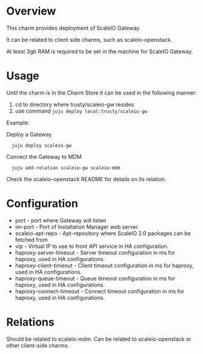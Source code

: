 # Overview

This charm provides deployment of ScaleIO Gateway.

It can be related to client side charms, such as scaleio-openstack.

At least 3gb RAM is required to be set in the machine for ScaleIO Gateway.

# Usage

Until the charm is in the Charm Store it can be used in the following manner:

1. cd to directory where trusty/scaleio-gw resides
2. use command ```juju deploy local:trusty/scaleio-gw```

Example:

  Deploy a Gateway
  ```
    juju deploy scaleio-gw
  ```

  Connect the Gateway to MDM
  ```
    juju add-relation scaleio-gw scaleio-mdm
  ```

  Check the scaleio-openstack README for details on its relation.

# Configuration

* port - port where Gateway will listen
* im-port - Port of Installation Manager web server.
* scaleio-apt-repo - Apt-repository where ScaleIO 2.0 packages can be fetched from
* vip - Virtual IP to use to front API service in HA configuration.
* haproxy-server-timeout - Server timeout configuration in ms for haproxy, used in HA configurations.
* haproxy-client-timeout - Client timeout configuration in ms for haproxy, used in HA configurations.
* haproxy-queue-timeout - Queue timeout configuration in ms for haproxy, used in HA configurations.
* haproxy-connect-timeout - Connect timeout configuration in ms for haproxy, used in HA configurations.

# Relations

Should be related to scaleio-mdm.
Can be related to scaleio-openstack or other client-side charms.
